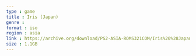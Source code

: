 ```yaml
---
type : game
title : Iris (Japan)
genre : 
format : iso
region : asia
link : https://archive.org/download/PS2-ASIA-ROMS321COM/Iris%20%28Japan%29.7z
size : 1.1GB
---
```

